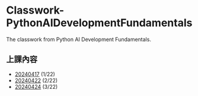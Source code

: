 # Classwork-PythonAIDevelopmentFundamentals
The classwork from Python AI Development Fundamentals.

## 上課內容
* [20240417](https://github.com/chesterXalan/Classwork-PythonAIDevelopmentFundamentals/tree/main/lesson1) (1/22)
* [20240422](https://github.com/chesterXalan/Classwork-PythonAIDevelopmentFundamentals/tree/main/lesson2) (2/22)
* [20240424](https://github.com/chesterXalan/Classwork-PythonAIDevelopmentFundamentals/tree/main/lesson3) (3/22)